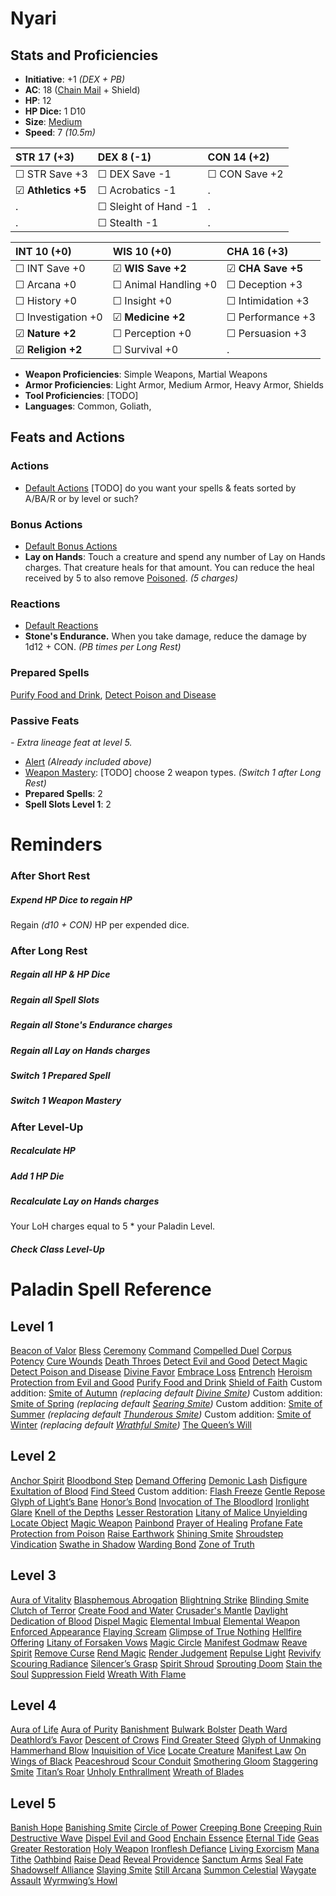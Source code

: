 # Nyari
## Stats and Proficiencies
- **Initiative**: +1 *(DEX + PB)*
- **AC**: 18 ([Chain Mail](items.md#armor#heavy-armor#chain-mail) + Shield)
- **HP**: 12
- **HP Dice:** 1 D10
- **Size**: [Medium](game_rules.md#advanced-rules#creature-sizes)
- **Speed**: 7 *(10.5m)*

STR 17 (+3) | DEX 8 (-1) | CON 14 (+2) 
 :-- | :-- | :-- 
☐ STR Save +3 | ☐ DEX Save -1 | ☐ CON Save +2 
☑ **Athletics +5** | ☐ Acrobatics -1 | . 
. | ☐ Sleight of Hand -1 | . 
. | ☐ Stealth -1 | . 


INT 10 (+0) | WIS 10 (+0) | CHA 16 (+3)
:-- | :-- | :-- 
☐ INT Save +0 | ☑ **WIS Save +2** | ☑ **CHA Save +5**
☐ Arcana +0 | ☐ Animal Handling +0 | ☐ Deception +3
☐ History +0 | ☐ Insight +0 | ☐ Intimidation +3
☐ Investigation +0 | ☑ **Medicine +2** | ☐ Performance +3
☑ **Nature +2** | ☐ Perception +0 | ☐ Persuasion +3
☑ **Religion +2** | ☐ Survival +0 | .

- **Weapon Proficiencies**: Simple Weapons, Martial Weapons
- **Armor Proficiencies**: Light Armor, Medium Armor, Heavy Armor, Shields
- **Tool Proficiencies**: [TODO]
- **Languages**: Common, Goliath, 

## Feats and Actions
### Actions
- [Default Actions](game_rules.md#turn-based-play#default-actions)
[TODO] do you want your spells & feats sorted by A/BA/R or by level or such? 

### Bonus Actions
- [Default Bonus Actions](game_rules.md#turn-based-play#default-bonus-actions)
- **Lay on Hands**: Touch a creature and spend any number of Lay on Hands charges. That creature heals for that amount. You can reduce the heal received by 5 to also remove [Poisoned](conditions.md#poisoned). *(5 charges)*

### Reactions
- [Default Reactions](game_rules.md#turn-based-play#default-reactions)
- **Stone's Endurance.** When you take damage, reduce the damage by 1d12 + CON. *(PB times per Long Rest)*

### Prepared Spells
[Purify Food and Drink](spells.md#spells-p#purify-food-and-drink), [Detect Poison and Disease](spells.md#spells-d#detect-poison-and-disease)

### Passive Feats
*- Extra lineage feat at level 5.*
- [Alert](./../feats.md#alert) *(Already included above)*
- [Weapon Mastery](items.md#item-info#weapon-mastery-list): [TODO] choose 2 weapon types. *(Switch 1 after Long Rest)*
- **Prepared Spells**: 2
- **Spell Slots Level 1**: 2 

# Reminders
### After Short Rest
##### Expend HP Dice to regain HP
Regain *(d10 + CON)* HP per expended dice.
### After Long Rest
##### Regain all HP & HP Dice
##### Regain all Spell Slots
##### Regain all Stone's Endurance charges
##### Regain all Lay on Hands charges
##### Switch 1 Prepared Spell
##### Switch 1 Weapon Mastery
### After Level-Up
##### Recalculate HP
##### Add 1 HP Die
##### Recalculate Lay on Hands charges
Your LoH charges equal to 5 * your Paladin Level. 
##### Check Class Level-Up

# Paladin Spell Reference
## Level 1
[Beacon of Valor](spells.md#spells-b#beacon-of-valor)
[Bless](spells.md#spells-b#bless)
[Ceremony](spells.md#spells-c#ceremony)
[Command](spells.md#spells-c#command)
[Compelled Duel](spells.md#spells-c#compelled-duel)
[Corpus Potency](spells.md#spells-c#corpus-potency)
[Cure Wounds](spells.md#spells-c#cure-wounds)
[Death Throes](spells.md#spells-d#death-throes)
[Detect Evil and Good](spells.md#spells-d#detect-evil-and-good)
[Detect Magic](spells.md#spells-d#detect-magic)
[Detect Poison and Disease](spells.md#spells-d#detect-poison-and-disease)
[Divine Favor](spells.md#spells-d#divine-favor)
[Embrace Loss](spells.md#spells-e#embrace-loss)
[Entrench](spells.md#spells-e#entrench)
[Heroism](spells.md#spells-h#heroism)
[Protection from Evil and Good](spells.md#spells-p#protection-from-evil-and-good)
[Purify Food and Drink](spells.md#spells-p#purify-food-and-drink)
[Shield of Faith](spells.md#spells-s#shield-of-faith)
Custom addition: [Smite of Autumn](spells.md#spells-s#smite-of-autumn) *(replacing default [Divine Smite](spells.md#spells-d#divine-smite))*
Custom addition: [Smite of Spring](spells.md#spells-s#smite-of-spring) *(replacing default [Searing Smite](spells.md#spells-s#searing-smite))*
Custom addition: [Smite of Summer](spells.md#spells-s#smite-of-summer) *(replacing default [Thunderous Smite](spells.md#spells-t#thunderous-smite))*
Custom addition: [Smite of Winter](spells.md#spells-s#smite-of-winter) *(replacing default [Wrathful Smite](spells.md#spells-w#wrathful-smite))*
[The Queen’s Will](spells.md#spells-t#the-queen’s-will)
## Level 2
[Anchor Spirit](spells.md#spells-a#anchor-spirit)
[Bloodbond Step](spells.md#spells-b#bloodbond-step)
[Demand Offering](spells.md#spells-d#demand-offering)
[Demonic Lash](spells.md#spells-d#demonic-lash)
[Disfigure](spells.md#spells-d#disfigure)
[Exultation of Blood](spells.md#spells-e#exultation-of-blood)
[Find Steed](spells.md#spells-f#find-steed)
Custom addition: [Flash Freeze](spells.md#spells-f#flash-freeze)
[Gentle Repose](spells.md#spells-g#gentle-repose)
[Glyph of Light’s Bane](spells.md#spells-g#glyph-of-light’s-bane)
[Honor’s Bond](spells.md#spells-h#honor’s-bond)
[Invocation of The Bloodlord](spells.md#spells-i#invocation-of-the-bloodlord)
[Ironlight Glare](spells.md#spells-i#ironlight-glare)
[Knell of the Depths](spells.md#spells-k#knell-of-the-depths)
[Lesser Restoration](spells.md#spells-l#lesser-restoration)
[Litany of Malice Unyielding](spells.md#spells-l#litany-of-malice-unyielding)
[Locate Object](spells.md#spells-l#locate-object)
[Magic Weapon](spells.md#spells-m#magic-weapon)
[Painbond](spells.md#spells-p#painbond)
[Prayer of Healing](spells.md#spells-p#prayer-of-healing)
[Profane Fate](spells.md#spells-p#profane-fate)
[Protection from Poison](spells.md#spells-p#protection-from-poison)
[Raise Earthwork](spells.md#spells-r#raise-earthwork)
[Shining Smite](spells.md#spells-s#shining-smite)
[Shroudstep Vindication](spells.md#spells-s#shroudstep-vindication)
[Swathe in Shadow](spells.md#spells-s#swathe-in-shadow)
[Warding Bond](spells.md#spells-w#warding-bond)
[Zone of Truth](spells.md#spells-z#zone-of-truth)
## Level 3
[Aura of Vitality](spells.md#spells-a#aura-of-vitality)
[Blasphemous Abrogation](spells.md#spells-b#blasphemous-abrogation)
[Blightning Strike](spells.md#spells-b#blightning-strike)
[Blinding Smite](spells.md#spells-b#blinding-smite)
[Clutch of Terror](spells.md#spells-c#clutch-of-terror)
[Create Food and Water](spells.md#spells-c#create-food-and-water)
[Crusader's Mantle](spells.md#spells-c#crusader's-mantle)
[Daylight](spells.md#spells-d#daylight)
[Dedication of Blood](spells.md#spells-d#dedication-of-blood)
[Dispel Magic](spells.md#spells-d#dispel-magic)
[Elemental Imbual](spells.md#spells-e#elemental-imbual)
[Elemental Weapon](spells.md#spells-e#elemental-weapon)
[Enforced Appearance](spells.md#spells-e#enforced-appearance)
[Flaying Scream](spells.md#spells-f#flaying-scream)
[Glimpse of True Nothing](spells.md#spells-g#glimpse-of-true-nothing)
[Hellfire Offering](spells.md#spells-h#hellfire-offering)
[Litany of Forsaken Vows](spells.md#spells-l#litany-of-forsaken-vows)
[Magic Circle](spells.md#spells-m#magic-circle)
[Manifest Godmaw](spells.md#spells-m#manifest-godmaw)
[Reave Spirit](spells.md#spells-r#reave-spirit)
[Remove Curse](spells.md#spells-r#remove-curse)
[Rend Magic](spells.md#spells-r#rend-magic)
[Render Judgement](spells.md#spells-r#render-judgement)
[Repulse Light](spells.md#spells-r#repulse-light)
[Revivify](spells.md#spells-r#revivify)
[Scouring Radiance](spells.md#spells-s#scouring-radiance)
[Silencer’s Grasp](spells.md#spells-s#silencer’s-grasp)
[Spirit Shroud](spells.md#spells-s#spirit-shroud)
[Sprouting Doom](spells.md#spells-s#sprouting-doom)
[Stain the Soul](spells.md#spells-s#stain-the-soul)
[Suppression Field](spells.md#spells-s#suppression-field)
[Wreath With Flame](spells.md#spells-w#wreath-with-flame)
## Level 4
[Aura of Life](spells.md#spells-a#aura-of-life)
[Aura of Purity](spells.md#spells-a#aura-of-purity)
[Banishment](spells.md#spells-b#banishment)
[Bulwark Bolster](spells.md#spells-b#bulwark-bolster)
[Death Ward](spells.md#spells-d#death-ward)
[Deathlord’s Favor](spells.md#spells-d#deathlord’s-favor)
[Descent of Crows](spells.md#spells-d#descent-of-crows)
[Find Greater Steed](spells.md#spells-f#find-greater-steed)
[Glyph of Unmaking](spells.md#spells-g#glyph-of-unmaking)
[Hammerhand Blow](spells.md#spells-h#hammerhand-blow)
[Inquisition of Vice](spells.md#spells-i#inquisition-of-vice)
[Locate Creature](spells.md#spells-l#locate-creature)
[Manifest Law](spells.md#spells-m#manifest-law)
[On Wings of Black](spells.md#spells-o#on-wings-of-black)
[Peaceshroud](spells.md#spells-p#peaceshroud)
[Scour Conduit](spells.md#spells-s#scour-conduit)
[Smothering Gloom](spells.md#spells-s#smothering-gloom)
[Staggering Smite](spells.md#spells-s#staggering-smite)
[Titan’s Roar](spells.md#spells-t#titan’s-roar)
[Unholy Enthrallment](spells.md#spells-u#unholy-enthrallment)
[Wreath of Blades](spells.md#spells-w#wreath-of-blades)
## Level 5
[Banish Hope](spells.md#spells-b#banish-hope)
[Banishing Smite](spells.md#spells-b#banishing-smite)
[Circle of Power](spells.md#spells-c#circle-of-power)
[Creeping Bone](spells.md#spells-c#creeping-bone)
[Creeping Ruin](spells.md#spells-c#creeping-ruin)
[Destructive Wave](spells.md#spells-d#destructive-wave)
[Dispel Evil and Good](spells.md#spells-d#dispel-evil-and-good)
[Enchain Essence](spells.md#spells-e#enchain-essence)
[Eternal Tide](spells.md#spells-e#eternal-tide)
[Geas](spells.md#spells-g#geas)
[Greater Restoration](spells.md#spells-g#greater-restoration)
[Holy Weapon](spells.md#spells-h#holy-weapon)
[Ironflesh Defiance](spells.md#spells-i#ironflesh-defiance)
[Living Exorcism](spells.md#spells-l#living-exorcism)
[Mana Tithe](spells.md#spells-m#mana-tithe)
[Oathbind](spells.md#spells-o#oathbind)
[Raise Dead](spells.md#spells-r#raise-dead)
[Reveal Providence](spells.md#spells-r#reveal-providence)
[Sanctum Arms](spells.md#spells-s#sanctum-arms)
[Seal Fate](spells.md#spells-s#seal-fate)
[Shadowself Alliance](spells.md#spells-s#shadowself-alliance)
[Slaying Smite](spells.md#spells-s#slaying-smite)
[Still Arcana](spells.md#spells-s#still-arcana)
[Summon Celestial](spells.md#spells-s#summon-celestial)
[Waygate Assault](spells.md#spells-w#waygate-assault)
[Wyrmwing’s Howl](spells.md#spells-w#wyrmwing’s-howl)